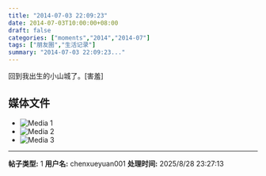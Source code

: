 ```yaml
---
title: "2014-07-03 22:09:23"
date: 2014-07-03T10:00:00+08:00
draft: false
categories: ["moments","2014","2014-07"]
tags: ["朋友圈","生活记录"]
summary: "2014-07-03 22:09:23..."
---
```


回到我出生的小山城了。[害羞]

## 媒体文件

- ![Media 1](/Moments/photos/2014-07-03/201407032209230.jpg)
- ![Media 2](/Moments/photos/2014-07-03/201407032209231.jpg)
- ![Media 3](/Moments/photos/2014-07-03/201407032209232.jpg)

---

**帖子类型:** 1
**用户名:** chenxueyuan001
**处理时间:** 2025/8/28 23:27:13
